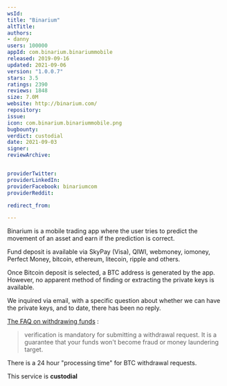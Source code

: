 ```yaml
---
wsId: 
title: "Binarium"
altTitle: 
authors:
- danny
users: 100000
appId: com.binarium.binariummobile
released: 2019-09-16
updated: 2021-09-06
version: "1.0.0.7"
stars: 3.5
ratings: 2390
reviews: 1848
size: 7.0M
website: http://binarium.com/
repository: 
issue: 
icon: com.binarium.binariummobile.png
bugbounty: 
verdict: custodial
date: 2021-09-03
signer: 
reviewArchive:


providerTwitter: 
providerLinkedIn: 
providerFacebook: binariumcom
providerReddit: 

redirect_from:

---
```



Binarium is a mobile trading app where the user tries to predict
the movement of an asset and earn if the prediction is correct.

Fund deposit is available via SkyPay (Visa), QIWI, webmoney, iomoney, Perfect Money, bitcoin, ethereum, litecoin, ripple and others.

Once Bitcoin deposit is selected, a BTC address is generated by the app. However, no apparent method of finding or extracting the private keys is available. 

We inquired via email, with a specific question about whether we can have the private keys, and to date, there has been no reply.

[The FAQ on withdrawing funds](https://binarium.global/main/faq) :

> verification is mandatory for submitting a withdrawal request. It is a guarantee that your funds won't become fraud or money laundering target.

There is a 24 hour "processing time" for BTC withdrawal requests.

This service is **custodial**


